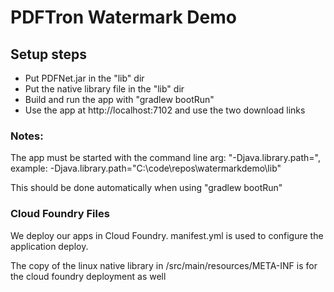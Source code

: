 # PDFTron Watermark Demo

## Setup steps
* Put PDFNet.jar in the "lib" dir
* Put the native library file in the "lib" dir
* Build and run the app with "gradlew bootRun"
* Use the app at http://localhost:7102 and use the two download links


### Notes:
The app must be started with the command line arg: "-Djava.library.path=<path to your lib dir>", example: -Djava.library.path="C:\code\repos\watermarkdemo\lib"

This should be done automatically when using "gradlew bootRun"


### Cloud Foundry Files
We deploy our apps in Cloud Foundry. manifest.yml is used to configure the application deploy.

The copy of the linux native library in /src/main/resources/META-INF is for the cloud foundry deployment as well